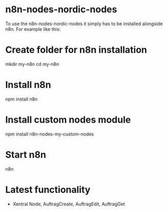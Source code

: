 # n8n-nodes-nordic-nodes

To use the n8n-nodes-nordic-nodes it simply has to be installed alongside n8n. For example like this:

# Create folder for n8n installation
mkdir my-n8n
cd my-n8n

# Install n8n
npm install n8n

# Install custom nodes module
npm install n8n-nodes-my-custom-nodes

# Start n8n
n8n


# Latest functionality
- Xentral Node, AuftragCreate, AuftragEdit, AuftragGet